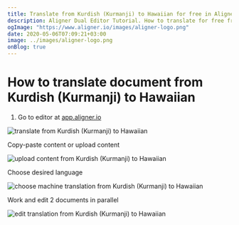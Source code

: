 ```yaml
---
title: Translate from Kurdish (Kurmanji) to Hawaiian for free in Aligner Editor
description: Aligner Dual Editor Tutorial. How to translate for free from Kurdish (Kurmanji) to Hawaiian. Aligner is multilingual document management platform. 
ogImage: "https://www.aligner.io/images/aligner-logo.png"
date: 2020-05-06T07:09:21+03:00
image: ../images/aligner-logo.png
onBlog: true
---
```


# How to translate document from Kurdish (Kurmanji) to Hawaiian

1. Go to editor at [app.aligner.io](https://app.aligner.io "Aligner App web page")

![translate from Kurdish (Kurmanji) to Hawaiian](../aligner-blank-editor.png "translate from Kurdish (Kurmanji) to Hawaiian")

Copy-paste content or upload content

![upload content from Kurdish (Kurmanji) to Hawaiian](../aligner-uploaded-document.png "upload content from Kurdish (Kurmanji) to Hawaiian")

Choose desired language

![choose machine translation from Kurdish (Kurmanji) to Hawaiian](../aligner-language-dropdown.png "choose machine translation from Kurdish (Kurmanji) to Hawaiian")

Work and edit 2 documents in parallel

![edit translation from Kurdish (Kurmanji) to Hawaiian](../aligner-double-sitded-editor.png "edit translation from Kurdish (Kurmanji) to Hawaiian")


